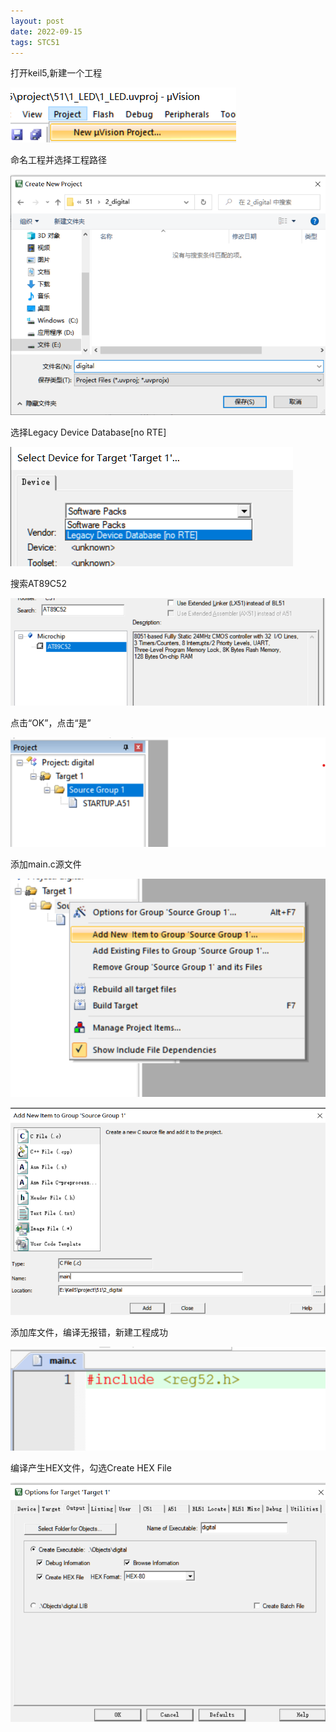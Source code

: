 ```yaml
---
layout: post
date: 2022-09-15
tags: STC51   
---
```



打开keil5,新建一个工程

![](https://github.com/EmbeddedBoy/EmbeddedBoy.github.io/blob/main/MyBlogPicBed/2022-09-15-STC51%E6%96%B0%E5%BB%BA%E5%B7%A5%E7%A8%8B/image-1%E6%96%B0%E5%BB%BA%E5%B7%A5%E7%A8%8B.png?raw=true)

命名工程并选择工程路径

![image-20220915083429236](https://github.com/EmbeddedBoy/EmbeddedBoy.github.io/blob/main/MyBlogPicBed/2022-09-15-STC51%E6%96%B0%E5%BB%BA%E5%B7%A5%E7%A8%8B/image-2%E9%80%89%E6%8B%A9%E5%B7%A5%E4%BD%9C%E8%B7%AF%E5%BE%84.png?raw=true)



选择Legacy Device Database[no RTE]

![image-20220915083539474](https://github.com/EmbeddedBoy/EmbeddedBoy.github.io/blob/main/MyBlogPicBed/2022-09-15-STC51%E6%96%B0%E5%BB%BA%E5%B7%A5%E7%A8%8B/image-3%E9%80%89%E6%8B%A9Legacy%20Device%20Database.png?raw=true)



搜索AT89C52

![image-20220915083852947](https://github.com/EmbeddedBoy/EmbeddedBoy.github.io/blob/main/MyBlogPicBed/2022-09-15-STC51%E6%96%B0%E5%BB%BA%E5%B7%A5%E7%A8%8B/image-4%E6%90%9C%E7%B4%A2AT89C52.png?raw=true)



点击“OK”，点击“是”

![image-20220915084051886](https://github.com/EmbeddedBoy/EmbeddedBoy.github.io/blob/main/MyBlogPicBed/2022-09-15-STC51%E6%96%B0%E5%BB%BA%E5%B7%A5%E7%A8%8B/image-5%E5%88%9B%E5%BB%BA%E6%88%90%E5%8A%9F.png?raw=true)



添加main.c源文件

![image-20220915084432282](https://github.com/EmbeddedBoy/EmbeddedBoy.github.io/blob/main/MyBlogPicBed/2022-09-15-STC51%E6%96%B0%E5%BB%BA%E5%B7%A5%E7%A8%8B/image-6%E6%B7%BB%E5%8A%A0main.c.png?raw=true)

![image-20220915084529124](https://github.com/EmbeddedBoy/EmbeddedBoy.github.io/blob/main/MyBlogPicBed/2022-09-15-STC51%E6%96%B0%E5%BB%BA%E5%B7%A5%E7%A8%8B/image-6%E6%B7%BB%E5%8A%A0main.c2.png?raw=true)



添加库文件，编译无报错，新建工程成功

![image-20220915084649610](https://github.com/EmbeddedBoy/EmbeddedBoy.github.io/blob/main/MyBlogPicBed/2022-09-15-STC51%E6%96%B0%E5%BB%BA%E5%B7%A5%E7%A8%8B/image-7%E6%96%B0%E5%BB%BA%E5%B7%A5%E7%A8%8B%E6%88%90%E5%8A%9F.png?raw=true)



编译产生HEX文件，勾选Create HEX File

![image-20220915091159047](https://github.com/EmbeddedBoy/EmbeddedBoy.github.io/blob/main/MyBlogPicBed/2022-09-15-STC51%E6%96%B0%E5%BB%BA%E5%B7%A5%E7%A8%8B/image-8Create%20HEX%20File.png?raw=true)

